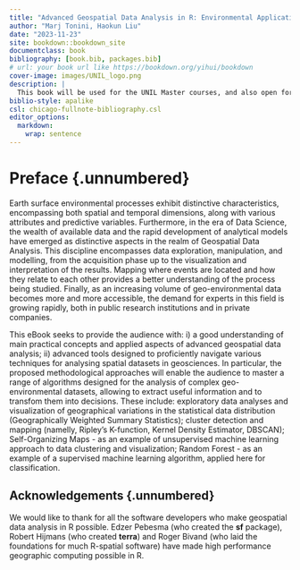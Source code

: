 ```yaml
---
title: "Advanced Geospatial Data Analysis in R: Environmental Application"
author: "Marj Tonini, Haokun Liu"
date: "2023-11-23"
site: bookdown::bookdown_site
documentclass: book
bibliography: [book.bib, packages.bib]
# url: your book url like https://bookdown.org/yihui/bookdown
cover-image: images/UNIL_logo.png
description: |
  This book will be used for the UNIL Master courses, and also open for the publich who are interested in. 
biblio-style: apalike
csl: chicago-fullnote-bibliography.csl
editor_options: 
  markdown: 
    wrap: sentence
---
```


# Preface {.unnumbered}

Earth surface environmental processes exhibit distinctive characteristics, encompassing both spatial and temporal dimensions, along with various attributes and predictive variables. Furthermore, in the era of Data Science, the wealth of available data and the rapid development of analytical models have emerged as distinctive aspects in the realm of Geospatial Data Analysis. This discipline encompasses data exploration, manipulation, and modelling, from the acquisition phase up to the visualization and interpretation of the results. Mapping where events are located and how they relate to each other provides a better understanding of the process being studied. Finally, as an increasing volume of geo-environmental data becomes more and more accessible, the demand for experts in this field is growing rapidly, both in public research institutions and in private companies. 

This eBook seeks to provide the audience with: i) a good understanding of main practical concepts and applied aspects of advanced geospatial data analysis; ii) advanced tools designed to proficiently navigate various techniques for analysing spatial datasets in geosciences.
In particular, the proposed methodological approaches will enable the audience to master a range of algorithms designed for the analysis of complex geo-environmental datasets, allowing to extract useful information and to transfom them into decisions. These include: exploratory data analyses and visualization of geographical variations in the statistical data distribution (Geographically Weighted Summary Statistics); cluster detection and mapping (namelly, Ripley’s K-function, Kernel Density Estimator, DBSCAN); Self-Organizing Maps - as an example of unsupervised machine learning approach to data clustering and visualization; Random Forest - as an example of a supervised machine learning algorithm, applied here for classification.

## Acknowledgements {.unnumbered}

We would like to thank for all the software developers who make geospatial data analysis in R possible.
Edzer Pebesma (who created the **sf** package), Robert Hijmans (who created **terra**) and Roger Bivand (who laid the foundations for much R-spatial software) have made high performance geographic computing possible in R.
